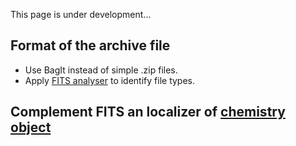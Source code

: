 This page is under development...

## Format of the archive file
- Use BagIt instead of simple .zip files.
- Apply [FITS analyser](https://projects.iq.harvard.edu/fits) to identify file types.

## Complement FITS an localizer of [chemistry object](chemisty_object.md)
